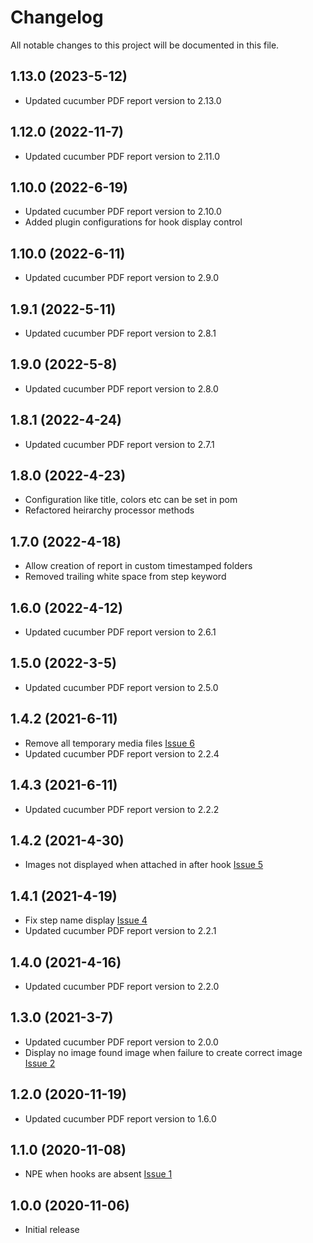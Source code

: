 # Changelog
All notable changes to this project will be documented in this file.

## 1.13.0 (2023-5-12)

* Updated cucumber PDF report version to 2.13.0

## 1.12.0 (2022-11-7)

* Updated cucumber PDF report version to 2.11.0

## 1.10.0 (2022-6-19)

* Updated cucumber PDF report version to 2.10.0
* Added plugin configurations for hook display control

## 1.10.0 (2022-6-11)

* Updated cucumber PDF report version to 2.9.0

## 1.9.1 (2022-5-11)

* Updated cucumber PDF report version to 2.8.1

## 1.9.0 (2022-5-8)

* Updated cucumber PDF report version to 2.8.0

## 1.8.1 (2022-4-24)

* Updated cucumber PDF report version to 2.7.1

## 1.8.0 (2022-4-23)

* Configuration like title, colors etc can be set in pom
* Refactored heirarchy processor methods

## 1.7.0 (2022-4-18)

* Allow creation of report in custom timestamped folders
* Removed trailing white space from step keyword

## 1.6.0 (2022-4-12)

* Updated cucumber PDF report version to 2.6.1

## 1.5.0 (2022-3-5)

* Updated cucumber PDF report version to 2.5.0

## 1.4.2 (2021-6-11)

* Remove all temporary media files [Issue 6](https://github.com/grasshopper7/cucumber-pdf-plugin/issues/6)
* Updated cucumber PDF report version to 2.2.4

## 1.4.3 (2021-6-11)

* Updated cucumber PDF report version to 2.2.2

## 1.4.2 (2021-4-30)

* Images not displayed when attached in after hook [Issue 5](https://github.com/grasshopper7/cucumber-pdf-plugin/issues/5)

## 1.4.1 (2021-4-19) 

* Fix step name display [Issue 4](https://github.com/grasshopper7/cucumber-pdf-plugin/issues/4)
* Updated cucumber PDF report version to 2.2.1

## 1.4.0 (2021-4-16)

* Updated cucumber PDF report version to 2.2.0

## 1.3.0 (2021-3-7)

* Updated cucumber PDF report version to 2.0.0
* Display no image found image when failure to create correct image [Issue 2](https://github.com/grasshopper7/cucumber-pdf-plugin/issues/2)

## 1.2.0 (2020-11-19)

* Updated cucumber PDF report version to 1.6.0

## 1.1.0 (2020-11-08)

* NPE when hooks are absent [Issue 1](https://github.com/grasshopper7/cucumber-pdf-plugin/issues/1)

## 1.0.0 (2020-11-06)

* Initial release